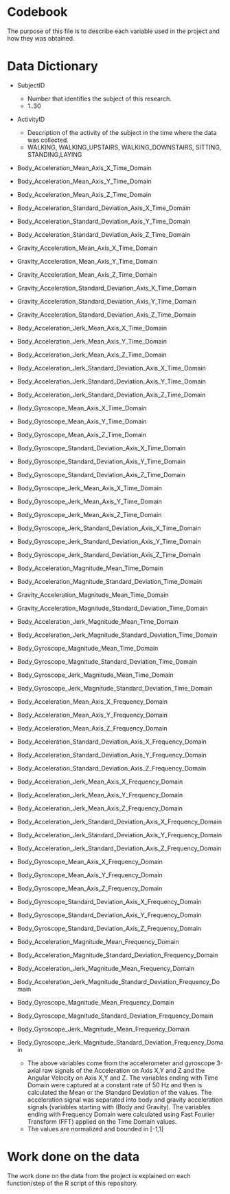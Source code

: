 Codebook
========================================================

The purpose of this file is to describe each variable used in the project and how they was obtained.

Data Dictionary
========================================================

* SubjectID
  * Number that identifies the subject of this research.
  * 1..30
  
* ActivityID
  * Description of the activity of the subject in the time where the data was collected.
  * WALKING, WALKING_UPSTAIRS, WALKING_DOWNSTAIRS, SITTING, STANDING,LAYING
  
* Body_Acceleration_Mean_Axis_X_Time_Domain
* Body_Acceleration_Mean_Axis_Y_Time_Domain
* Body_Acceleration_Mean_Axis_Z_Time_Domain
* Body_Acceleration_Standard_Deviation_Axis_X_Time_Domain
* Body_Acceleration_Standard_Deviation_Axis_Y_Time_Domain
* Body_Acceleration_Standard_Deviation_Axis_Z_Time_Domain
* Gravity_Acceleration_Mean_Axis_X_Time_Domain
* Gravity_Acceleration_Mean_Axis_Y_Time_Domain
* Gravity_Acceleration_Mean_Axis_Z_Time_Domain
* Gravity_Acceleration_Standard_Deviation_Axis_X_Time_Domain
* Gravity_Acceleration_Standard_Deviation_Axis_Y_Time_Domain
* Gravity_Acceleration_Standard_Deviation_Axis_Z_Time_Domain
* Body_Acceleration_Jerk_Mean_Axis_X_Time_Domain
* Body_Acceleration_Jerk_Mean_Axis_Y_Time_Domain
* Body_Acceleration_Jerk_Mean_Axis_Z_Time_Domain
* Body_Acceleration_Jerk_Standard_Deviation_Axis_X_Time_Domain
* Body_Acceleration_Jerk_Standard_Deviation_Axis_Y_Time_Domain
* Body_Acceleration_Jerk_Standard_Deviation_Axis_Z_Time_Domain
* Body_Gyroscope_Mean_Axis_X_Time_Domain
* Body_Gyroscope_Mean_Axis_Y_Time_Domain
* Body_Gyroscope_Mean_Axis_Z_Time_Domain
* Body_Gyroscope_Standard_Deviation_Axis_X_Time_Domain
* Body_Gyroscope_Standard_Deviation_Axis_Y_Time_Domain
* Body_Gyroscope_Standard_Deviation_Axis_Z_Time_Domain
* Body_Gyroscope_Jerk_Mean_Axis_X_Time_Domain
* Body_Gyroscope_Jerk_Mean_Axis_Y_Time_Domain
* Body_Gyroscope_Jerk_Mean_Axis_Z_Time_Domain
* Body_Gyroscope_Jerk_Standard_Deviation_Axis_X_Time_Domain
* Body_Gyroscope_Jerk_Standard_Deviation_Axis_Y_Time_Domain
* Body_Gyroscope_Jerk_Standard_Deviation_Axis_Z_Time_Domain
* Body_Acceleration_Magnitude_Mean_Time_Domain
* Body_Acceleration_Magnitude_Standard_Deviation_Time_Domain
* Gravity_Acceleration_Magnitude_Mean_Time_Domain
* Gravity_Acceleration_Magnitude_Standard_Deviation_Time_Domain
* Body_Acceleration_Jerk_Magnitude_Mean_Time_Domain
* Body_Acceleration_Jerk_Magnitude_Standard_Deviation_Time_Domain
* Body_Gyroscope_Magnitude_Mean_Time_Domain
* Body_Gyroscope_Magnitude_Standard_Deviation_Time_Domain
* Body_Gyroscope_Jerk_Magnitude_Mean_Time_Domain
* Body_Gyroscope_Jerk_Magnitude_Standard_Deviation_Time_Domain
* Body_Acceleration_Mean_Axis_X_Frequency_Domain
* Body_Acceleration_Mean_Axis_Y_Frequency_Domain
* Body_Acceleration_Mean_Axis_Z_Frequency_Domain
* Body_Acceleration_Standard_Deviation_Axis_X_Frequency_Domain
* Body_Acceleration_Standard_Deviation_Axis_Y_Frequency_Domain
* Body_Acceleration_Standard_Deviation_Axis_Z_Frequency_Domain
* Body_Acceleration_Jerk_Mean_Axis_X_Frequency_Domain
* Body_Acceleration_Jerk_Mean_Axis_Y_Frequency_Domain
* Body_Acceleration_Jerk_Mean_Axis_Z_Frequency_Domain
* Body_Acceleration_Jerk_Standard_Deviation_Axis_X_Frequency_Domain
* Body_Acceleration_Jerk_Standard_Deviation_Axis_Y_Frequency_Domain
* Body_Acceleration_Jerk_Standard_Deviation_Axis_Z_Frequency_Domain
* Body_Gyroscope_Mean_Axis_X_Frequency_Domain
* Body_Gyroscope_Mean_Axis_Y_Frequency_Domain
* Body_Gyroscope_Mean_Axis_Z_Frequency_Domain
* Body_Gyroscope_Standard_Deviation_Axis_X_Frequency_Domain
* Body_Gyroscope_Standard_Deviation_Axis_Y_Frequency_Domain
* Body_Gyroscope_Standard_Deviation_Axis_Z_Frequency_Domain
* Body_Acceleration_Magnitude_Mean_Frequency_Domain
* Body_Acceleration_Magnitude_Standard_Deviation_Frequency_Domain
* Body_Acceleration_Jerk_Magnitude_Mean_Frequency_Domain
* Body_Acceleration_Jerk_Magnitude_Standard_Deviation_Frequency_Domain
* Body_Gyroscope_Magnitude_Mean_Frequency_Domain
* Body_Gyroscope_Magnitude_Standard_Deviation_Frequency_Domain
* Body_Gyroscope_Jerk_Magnitude_Mean_Frequency_Domain
* Body_Gyroscope_Jerk_Magnitude_Standard_Deviation_Frequency_Domain
  * The above variables come from the accelerometer and gyroscope 3-axial raw signals of the Acceleration on Axis X,Y and Z and the Angular Velocity on Axis X,Y and Z. The variables ending with Time Domain were captured at a constant rate of 50 Hz and then is calculated the Mean or the Standard Deviation of the values. The acceleration signal was separated into body and gravity acceleration signals (variables starting with (Body and Gravity). The variables ending with Frequency Domain were calculated using Fast Fourier Transform (FFT) applied on the Time Domain values.
  * The values are normalized and bounded in [-1,1]

Work done on the data
========================================================

The work done on the data from the project is explained on each function/step of the R script of this repository. 
